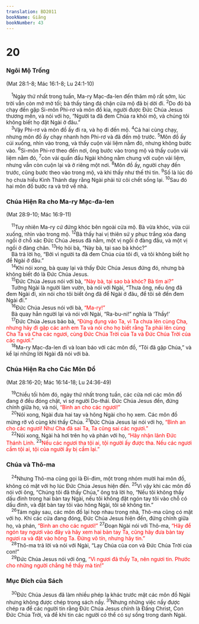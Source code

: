 ```yaml
---
translation: BD2011
bookName: Giăng 
bookNumber: 43
---
```


<div class="title"><h1>20</h1><h3>Ngôi Mộ Trống</h3><p>(Mat 28:1-8; Mác 16:1-8; Lu 24:1-10)</p></div>
<span class="verse gi_20_1"> <sup>1</sup>Ngày thứ nhất trong tuần, Ma-ry Mạc-đa-len đến thăm mộ rất sớm, lúc trời vẫn còn mờ mờ tối; bà thấy tảng đá chận cửa mộ đã bị dời đi. </span>
<span class="verse gi_20_2"><sup>2</sup>Do đó bà chạy đến gặp Si-môn Phi-rơ và môn đồ kia, người được Ðức Chúa Jesus thương mến, và nói với họ, “Người ta đã đem Chúa ra khỏi mộ, và chúng tôi không biết họ đặt Ngài ở đâu.”<br/></span>
<span class="verse gi_20_3"> <sup>3</sup>Vậy Phi-rơ và môn đồ ấy đi ra, và họ đi đến mộ. </span>
<span class="verse gi_20_4"><sup>4</sup>Cả hai cùng chạy, nhưng môn đồ ấy chạy nhanh hơn Phi-rơ và đã đến mộ trước. </span>
<span class="verse gi_20_5"><sup>5</sup>Môn đồ ấy cúi xuống, nhìn vào trong, và thấy cuộn vải liệm nằm đó, nhưng không bước vào. </span>
<span class="verse gi_20_6"><sup>6</sup>Si-môn Phi-rơ theo đến nơi, ông bước vào trong mộ và thấy cuộn vải liệm nằm đó, </span>
<span class="verse gi_20_7"><sup>7</sup>còn vải quấn đầu Ngài không nằm chung với cuộn vải liệm, nhưng vẫn còn cuộn lại và ở riêng một nơi. </span>
<span class="verse gi_20_8"><sup>8</sup>Môn đồ ấy, người chạy đến trước, cũng bước theo vào trong mộ, và khi thấy như thế thì tin. </span>
<span class="verse gi_20_9"><sup>9</sup>Số là lúc đó họ chưa hiểu Kinh Thánh dạy rằng Ngài phải từ cõi chết sống lại. </span>
<span class="verse gi_20_10"><sup>10</sup>Sau đó hai môn đồ bước ra và trở về nhà.<br/></span>
<div class="title"><h3>Chúa Hiện Ra cho Ma-ry Mạc-đa-len</h3><p>(Mat 28:9-10; Mác 16:9-11)</p></div>
<span class="verse gi_20_11"> <sup>11</sup>Tuy nhiên Ma-ry cứ đứng khóc bên ngoài cửa mộ. Bà vừa khóc, vừa cúi xuống, nhìn vào trong mộ. </span>
<span class="verse gi_20_12"><sup>12</sup>Bà thấy hai vị thiên sứ y phục trắng xóa đang ngồi ở chỗ xác Ðức Chúa Jesus đã nằm, một vị ngồi ở đàng đầu, và một vị ngồi ở đàng chân. </span>
<span class="verse gi_20_13"><sup>13</sup>Họ hỏi bà, “Này bà, tại sao bà khóc?”<br/> Bà trả lời họ, “Bởi vì người ta đã đem Chúa của tôi đi, và tôi không biết họ để Ngài ở đâu.”<br/></span>
<span class="verse gi_20_14"> <sup>14</sup>Khi nói xong, bà quay lại và thấy Ðức Chúa Jesus đứng đó, nhưng bà không biết đó là Ðức Chúa Jesus.<br/></span>
<span class="verse gi_20_15"> <sup>15</sup>Ðức Chúa Jesus nói với bà, <font color="red">“Này bà, tại sao bà khóc? Bà tìm ai?”</font><br/> Tưởng Ngài là người làm vườn, bà nói với Ngài, “Thưa ông, nếu ông đã đem Ngài đi, xin nói cho tôi biết ông đã để Ngài ở đâu, để tôi sẽ đến đem Ngài đi.”<br/></span>
<span class="verse gi_20_16"> <sup>16</sup>Ðức Chúa Jesus nói với bà, <font color="red">“Ma-ry!”</font><br/> Bà quay hẳn người lại và nói với Ngài, “Ra-bu-ni!” nghĩa là ‘Thầy!’<br/></span>
<span class="verse gi_20_17"> <sup>17</sup>Ðức Chúa Jesus bảo bà, <font color="red">“Ðừng đụng vào Ta, vì Ta chưa lên cùng Cha, nhưng hãy đi gặp các anh em Ta và nói cho họ biết rằng Ta phải lên cùng Cha Ta và Cha các ngươi, cùng Ðức Chúa Trời của Ta và Ðức Chúa Trời của các ngươi.”</font><br/></span>
<span class="verse gi_20_18"> <sup>18</sup>Ma-ry Mạc-đa-len đi và loan báo với các môn đồ, “Tôi đã gặp Chúa,” và kể lại những lời Ngài đã nói với bà.<br/></span>
<div class="title"><h3>Chúa Hiện Ra cho Các Môn Ðồ</h3><p>(Mat 28:16-20; Mác 16:14-18; Lu 24:36-49)</p></div>
<span class="verse gi_20_19"> <sup>19</sup>Chiều tối hôm đó, ngày thứ nhất trong tuần, các cửa nơi các môn đồ đang ở đều đóng chặt, vì sợ người Do-thái. Ðức Chúa Jesus đến, đứng chính giữa họ, và nói, <font color="red">“Bình an cho các ngươi!”</font><br/></span>
<span class="verse gi_20_20"> <sup>20</sup>Nói xong, Ngài đưa hai tay và hông Ngài cho họ xem. Các môn đồ mừng rỡ vô cùng khi thấy Chúa. </span>
<span class="verse gi_20_21"><sup>21</sup>Ðức Chúa Jesus lại nói với họ, <font color="red">“Bình an cho các ngươi! Như Cha đã sai Ta, Ta cũng sai các ngươi.”</font><br/></span>
<span class="verse gi_20_22"> <sup>22</sup>Nói xong, Ngài hà hơi trên họ và phán với họ, <font color="red">“Hãy nhận lãnh Ðức Thánh Linh. </font></span>
<span class="verse gi_20_23"><sup>23</sup><font color="red">Nếu các ngươi tha tội ai, tội người ấy được tha. Nếu các ngươi cầm tội ai, tội của người ấy bị cầm lại.”</font><br/></span>
<div class="title"><h3>Chúa và Thô-ma</h3></div>
<span class="verse gi_20_24"> <sup>24</sup>Nhưng Thô-ma cũng gọi là Ði-đim, một trong nhóm mười hai môn đồ, không có mặt với họ lúc Ðức Chúa Jesus hiện đến. </span>
<span class="verse gi_20_25"><sup>25</sup>Vì vậy khi các môn đồ nói với ông, “Chúng tôi đã thấy Chúa,” ông trả lời họ, “Nếu tôi không thấy dấu đinh trong hai bàn tay Ngài, nếu tôi không đặt ngón tay tôi vào chỗ có dấu đinh, và đặt bàn tay tôi vào hông Ngài, tôi sẽ không tin.”<br/></span>
<span class="verse gi_20_26"> <sup>26</sup>Tám ngày sau, các môn đồ lại họp nhau trong nhà, Thô-ma cũng có mặt với họ. Khi các cửa đang đóng, Ðức Chúa Jesus hiện đến, đứng chính giữa họ, và phán, <font color="red">“Bình an cho các ngươi!” </font></span>
<span class="verse gi_20_27"><sup>27</sup>Ðoạn Ngài nói với Thô-ma, <font color="red">“Hãy để ngón tay ngươi vào đây và hãy xem hai bàn tay Ta, cũng hãy đưa bàn tay ngươi ra và đặt vào hông Ta. Ðừng vô tín, nhưng hãy tin.”</font><br/></span>
<span class="verse gi_20_28"> <sup>28</sup>Thô-ma trả lời và nói với Ngài, “Lạy Chúa của con và Ðức Chúa Trời của con!”<br/></span>
<span class="verse gi_20_29"> <sup>29</sup>Ðức Chúa Jesus nói với ông, <font color="red">“Vì ngươi đã thấy Ta, nên ngươi tin. Phước cho những người chẳng hề thấy mà tin!”</font><br/></span>
<div class="title"><h3>Mục Ðích của Sách</h3></div>
<span class="verse gi_20_30"> <sup>30</sup>Ðức Chúa Jesus đã làm nhiều phép lạ khác trước mặt các môn đồ Ngài nhưng không được chép trong sách nầy. </span>
<span class="verse gi_20_31"><sup>31</sup>Nhưng những việc nầy được chép ra để các người tin rằng Ðức Chúa Jesus chính là Ðấng Christ, Con Ðức Chúa Trời, và để khi tin các người có thể có sự sống trong danh Ngài.<br/></span>
